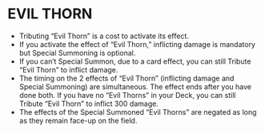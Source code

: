 
# EVIL THORN

*   Tributing “Evil Thorn” is a cost to activate its effect.
*   If you activate the effect of “Evil Thorn,” inflicting damage is mandatory but Special Summoning is optional.
*   If you can’t Special Summon, due to a card effect, you can still Tribute “Evil Thorn” to inflict damage.
*   The timing on the 2 effects of “Evil Thorn” (inflicting damage and Special Summoning) are simultaneous. The effect ends after you have done both. If you have no “Evil Thorns” in your Deck, you can still Tribute “Evil Thorn” to inflict 300 damage.
*   The effects of the Special Summoned “Evil Thorns” are negated as long as they remain face-up on the field.

  